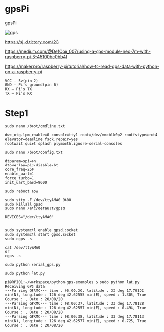 # gpsPi
gpsPi

![gps](https://user-images.githubusercontent.com/17608995/90718424-db710d80-e2ec-11ea-9164-b149eae8c072.jpeg) 

https://sj-d.tistory.com/23

https://medium.com/@DefCon_007/using-a-gps-module-neo-7m-with-raspberry-pi-3-45100bc0bb41

https://maker.pro/raspberry-pi/tutorial/how-to-read-gps-data-with-python-on-a-raspberry-pi

    VCC — 5v(pin 2)
    GND — Pi’s ground(pin 6)
    RX — Pi’s TX
    TX — Pi’s RX


# Step1

    sudo nano /boot/cmdline.txt

    dwc_otg.lpm_enable=0 console=tty1 root=/dev/mmcblk0p2 rootfstype=ext4 
    elevator=deadline fsck.repair=yes 
    rootwait quiet splash plymouth.ignore-serial-consoles

    sudo nano /boot/config.txt

    dtparam=spi=on
    dtoverlay=pi3-disable-bt
    core_freq=250
    enable_uart=1
    force_turbo=1
    init_uart_baud=9600

    sudo reboot now

    sudo stty -F /dev/ttyAMA0 9600
    sudo killall gpsd
    sudo nano /etc/default/gpsd

    DEVICES="/dev/ttyAMA0"


    sudo systemctl enable gpsd.socket
    sudo systemctl start gpsd.socket 
    sudo cgps -s

    cat /dev/ttyAMA0
    or
    cgps -s

    sudo python serial_gps.py
    
    sudo python lat.py
    
    pi@RPI01:~/workspace/python-gps-examples $ sudo python lat.py
    Receiving GPS data
    ---Parsing GPRMC--- time : 08:00:36, latitude : 33 deg 17.78132 min(N), longitude : 126 deg 42.62555 min(E), speed : 1.305, True Course : , Date : 20/08/20
    ---Parsing GPRMC--- time : 08:00:37, latitude : 33 deg 17.78128 min(N), longitude : 126 deg 42.62557 min(E), speed : 0.494, True Course : , Date : 20/08/20
    ---Parsing GPRMC--- time : 08:00:38, latitude : 33 deg 17.78113 min(N), longitude : 126 deg 42.62577 min(E), speed : 0.725, True Course : , Date : 20/08/20







